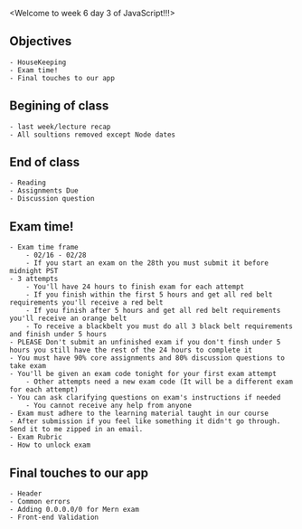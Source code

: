 <Welcome to week 6 day 3 of JavaScript!!!>

## Objectives
    - HouseKeeping
    - Exam time!
    - Final touches to our app

## Begining of class
    - last week/lecture recap
    - All soultions removed except Node dates

## End of class
    - Reading
    - Assignments Due
    - Discussion question

## Exam time!
    - Exam time frame
        - 02/16 - 02/28
        - If you start an exam on the 28th you must submit it before midnight PST
    - 3 attempts
        - You'll have 24 hours to finish exam for each attempt
        - If you finish within the first 5 hours and get all red belt requirements you'll receive a red belt
        - If you finish after 5 hours and get all red belt requirements you'll receive an orange belt
        - To receive a blackbelt you must do all 3 black belt requirements and finish under 5 hours
    - PLEASE Don't submit an unfinished exam if you don't finsh under 5 hours you still have the rest of the 24 hours to complete it
    - You must have 90% core assignments and 80% discussion questions to take exam
    - You'll be given an exam code tonight for your first exam attempt
        - Other attempts need a new exam code (It will be a different exam for each attempt)
    - You can ask clarifying questions on exam's instructions if needed
        - You cannot receive any help from anyone
    - Exam must adhere to the learning material taught in our course
    - After submission if you feel like something it didn't go through. Send it to me zipped in an email.
    - Exam Rubric
    - How to unlock exam


## Final touches to our app
    - Header
    - Common errors
    - Adding 0.0.0.0/0 for Mern exam
    - Front-end Validation 

